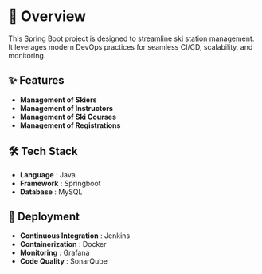 # 📖 Overview 
This Spring Boot project is designed to streamline ski station management. It leverages modern DevOps practices for seamless CI/CD, scalability, and monitoring.

## ✨ Features

- **Management of Skiers** 
- **Management of Instructors**
- **Management of Ski Courses**
- **Management of Registrations**

## 🛠 Tech Stack
- **Language** : Java 
- **Framework** : Springboot
- **Database** : MySQL

## 🚀 Deployment
- **Continuous Integration** : Jenkins
- **Containerization** : Docker
- **Monitoring** : Grafana
- **Code Quality** : SonarQube

